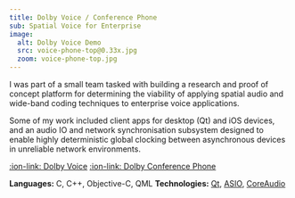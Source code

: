 ```yaml
---
title: Dolby Voice / Conference Phone
sub: Spatial Voice for Enterprise
image:
  alt: Dolby Voice Demo
  src: voice-phone-top@0.33x.jpg
  zoom: voice-phone-top.jpg
---
```

I was part of a small team tasked with building a research and proof of concept platform for determining the viability of applying spatial audio and wide-band coding techniques to enterprise voice applications.

Some of my work included client apps for desktop (Qt) and iOS devices, and an audio IO and network synchronisation subsystem designed to enable highly deterministic global clocking between asynchronous devices in unreliable network environments.

[:ion-link: Dolby Voice][dlbvc]
[:ion-link: Dolby Conference Phone][dlbcf]

**Languages:** C, C++, Objective-C, QML
**Technologies:** [Qt][qt], [ASIO][asio], [CoreAudio][coreaudio]

[dlbvc]:http://www.dolby.com/us/en/technologies/dolby-voice.html
[dlbcf]:http://www.dolby.com/us/en/technologies/dolby-voice.html

[qt]:https://www.qt.io/developers/
[asio]:http://www.steinberg.net/en/company/developers.html
[coreaudio]:https://developer.apple.com/reference/coreaudio
